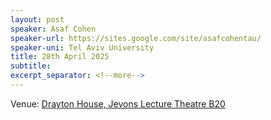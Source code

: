 ```yaml
---
layout: post
speaker: Asaf Cohen
speaker-url: https://sites.google.com/site/asafcohentau/
speaker-uni: Tel Aviv University
title: 28th April 2025
subtitle:
excerpt_separator: <!--more-->
---
```

Venue: <a href="https://www.openstreetmap.org/way/15703989" target=_blank>Drayton House, Jevons Lecture Theatre B20</a>
<!--more-->
